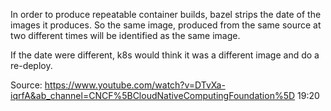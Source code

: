 
In order to produce repeatable container builds, bazel strips the date of the images it produces.
So the same image, produced from the same source at two different times will be identified as the same image.

If the date were different, k8s would think it was a different image and do a re-deploy.

Source: https://www.youtube.com/watch?v=DTvXa-iqrfA&ab_channel=CNCF%5BCloudNativeComputingFoundation%5D
19:20